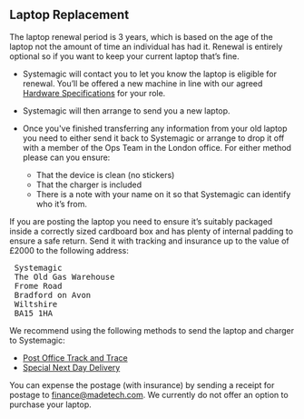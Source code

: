 ## Laptop Replacement

The laptop renewal period is 3 years, which is based on the age of the laptop not the amount of time an individual has had it. Renewal is entirely optional so if you want to keep your current laptop that’s fine. 

- Systemagic will contact you to let you know the laptop is eligible for renewal. You’ll be offered a new machine in line with our agreed [Hardware Specifications](https://github.com/madetech/handbook/blob/main/guides/it/Hardware.md) for your role.
- Systemagic will then arrange to send you a new laptop. 
- Once you've finished transferring any information from your old laptop you need to either send it back to Systemagic or arrange to drop it off with a member of the Ops Team in the London office. For either method please can you ensure:

  - That the device is clean (no stickers) 
  - That the charger is included
  - There is a note with your name on it so that Systemagic can identify who it’s from. 

If you are posting the laptop you need to ensure it’s suitably packaged inside a correctly sized cardboard box and has plenty of internal padding to ensure a safe return. Send it with tracking and insurance up to the value of £2000 to the following address: 
 
 <pre>
 Systemagic
 The Old Gas Warehouse
 Frome Road
 Bradford on Avon
 Wiltshire
 BA15 1HA
</pre>

We recommend using the following methods to send the laptop and charger to Systemagic:
- [Post Office Track and Trace](https://www.postoffice.co.uk/track-trace)
- [Special Next Day Delivery](https://www.royalmail.com/sending/uk/special-delivery-guaranteed-1pm)

You can expense the postage (with insurance) by sending a receipt for postage to [finance@madetech.com](finance@madetech.com). We currently do not offer an option to purchase your laptop.
